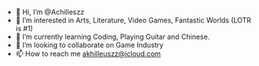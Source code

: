 - 👋 Hi, I’m @Achilleszz
- 👀 I’m interested in Arts, Literature, Video Games, Fantastic Worlds (LOTR is #1)
- 🌱 I’m currently learning Coding, Playing Guitar and Chinese.
- 💞️ I’m looking to collaborate on Game Industry
- 📫 How to reach me akhilleuszz@icloud.com

<!---
Achilleszz/Achilleszz is a ✨ special ✨ repository because its `README.md` (this file) appears on your GitHub profile.
You can click the Preview link to take a look at your changes.
--->

